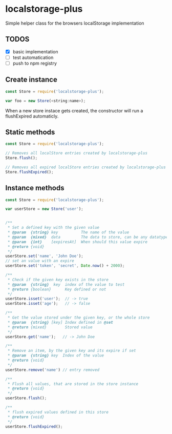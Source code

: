 # localstorage-plus
Simple helper class for the browsers localStorage implementation


## TODOS

- [x] basic implementation
- [ ] test automatication
- [ ] push to npm registry

## Create instance

```javascript
const Store = require('localstorage-plus');

var foo = new Store(<string:name>);
```

When a new store instace gets created, the constructor will run a flushExpired automaticly.

## Static methods

```javascript
const Store = require('localstorage-plus');

// Removes all localStore entries created by localstorage-plus
Store.flush();

// Removes all expired localStore entries created by localstorage-plus
Store.flushExpired();
```

## Instance methods

```javascript
const Store = require('localstorage-plus');

var userStore = new Store('user');


/**
 * Set a defined key with the given value
 * @param  {string} key          The name of the value
 * @param  {mixed}  data         The data to store, can be any datatype
 * @param  {int}    [expiresAt]  When should this value expire
 * @return {void}
 */
userStore.set('name', 'John Doe');
// set an value with an expire
userStore.set('token', 'secret', Date.now() + 2000);

/**
 * Check if the given key exists in the store
 * @param  {string}  key  index of the value to test
 * @return {boolean}      Key defined or not
 */
userStore.isset('user');  // -> true
userStore.isset('age');   // -> false

/**
 * Get the value stored under the given key, or the whole store
 * @param  {string} [key] Index defined in @set
 * @return {mixed}        Stored value
 */
userStore.get('name');   // -> John Doe

/**
 * Remove an item, by the given key and its expire if set
 * @param  {string} key  Index of the value
 * @return {void}
 */
userStore.remove('name') // entry removed

/**
 * Flush all values, that are stored in the store instance
 * @return {void}
 */
userStore.flush();

/**
 * flush expired values defined in this store
 * @return {void}
 */
userStore.flushExpired();
```
